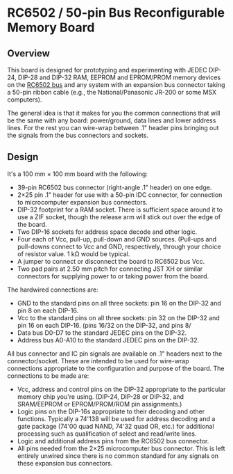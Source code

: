 RC6502 / 50-pin Bus Reconfigurable Memory Board
===============================================

Overview
--------

This board is designed for prototyping and experimenting with JEDEC DIP-24,
DIP-28 and DIP-32 RAM, EEPROM and EPROM/PROM memory devices on the [RC6502
bus] and any system with an expansion bus connector taking a 50-pin ribbon
cable (e.g., the National/Panasonic JR-200 or some MSX computers).

The general idea is that it makes for you the common connections that will
be the same with any board: power/ground, data lines and lower address
lines. For the rest you can wire-wrap between .1" header pins bringing out
the signals from the bus connectors and sockets.

Design
------

It's a 100 mm × 100 mm board with the following:
- 39-pin RC6502 bus connector (right-angle .1" header) on one edge.
- 2×25 pin .1" header for use with a 50-pin IDC connector, for connection
  to microcomputer expansion bus connectors.
- DIP-32 footprint for a RAM socket. There is sufficient space around it to
  use a ZIF socket, though the release arm will stick out over the edge of
  the board.
- Two DIP-16 sockets for address space decode and other logic.
- Four each of Vcc, pull-up, pull-down and GND sources. (Pull-ups and
  pull-downs connect to Vcc and GND, respectively, through your choice of
  resistor value. 1 kΩ would be typical.
- A jumper to connect or disconnect the board to RC6502 bus Vcc.
- Two pad pairs at 2.50 mm pitch for connecting JST XH or similar
  connectors for supplying power to or taking power from the board.

The hardwired connections are:
- GND to the standard pins on all three sockets: pin 16 on the DIP-32 and
  pin 8 on each DIP-16.
- Vcc to the standard pins on all three sockets: pin 32 on the DIP-32 and
  pin 16 on each DIP-16. (pins 16/32 on the DIP-32, and pins 8/
- Data bus D0-D7 to the standard JEDEC pins on the DIP-32.
- Address bus A0-A10 to the standard JEDEC pins on the DIP-32.

All bus connector and IC pin signals are available on .1" headers next to
the connector/socket. These are intended to be used for wire-wrap
connections appropriate to the configuration and purpose of the board. The
connections to be made are:
- Vcc, address and control pins on the DIP-32 appropriate to the particular
  memory chip you're using. (DIP-24, DIP-28 or DIP-32, and SRAM/EEPROM or
  EPROM/PROM/ROM pin assignments.)
- Logic pins on the DIP-16s appropriate to their decoding and other
  functions. Typically a 74'138 will be used for address decoding and a
  gate package (74'00 quad NAND, 74'32 quad OR, etc.) for additional
  processing such as qualification of select and read/write lines.
- Logic and additional address pins from the RC6502 bus connector.
- All pins needed from the 2×25 microcomputer bus connector. This is left
  entirely unwired since there is no common standard for any signals on
  these expansion bus connectors.


<!-------------------------------------------------------------------->
[RC6502 bus]: https://github.com/tebl/RC6502-Apple-1-Replica/blob/master/Bus.md

